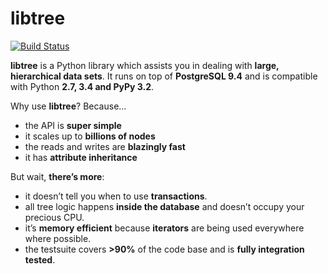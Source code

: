 libtree
=======

[![Build Status](https://travis-ci.org/conceptsandtraining/libtree.svg?branch=master)](https://travis-ci.org/conceptsandtraining/libtree)

**libtree** is a Python library which assists you in dealing with **large, hierarchical data sets**. It runs on top of **PostgreSQL 9.4** and is compatible with Python **2.7, 3.4 and PyPy 3.2**.

Why use **libtree**? Because...

 - the API is **super simple**
 - it scales up to **billions of nodes**
 - the reads and writes are **blazingly fast**
 - it has **attribute inheritance**


But wait, **there’s more**:

 - it doesn’t tell you when to use **transactions**.
 - all tree logic happens **inside the database** and doesn’t occupy your precious CPU.
 - it’s **memory efficient** because **iterators** are being used everywhere where possible.
 - the testsuite covers **>90%** of the code base and is **fully integration tested**.
